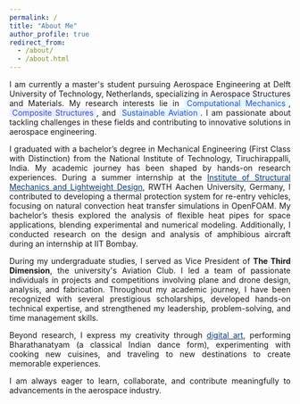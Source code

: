 ```yaml
---
permalink: /
title: "About Me"
author_profile: true
redirect_from: 
  - /about/
  - /about.html
---
```


<div style="text-align: justify;">
I am currently a master's student pursuing Aerospace Engineering at Delft University of Technology, Netherlands, specializing in Aerospace Structures and Materials. My research interests lie in <span style="background-color: #e6f7ff; color: rgb(43, 75, 216); padding: 0 5px; border-radius: 4px;">Computational Mechanics</span>, <span style="background-color: rgb(238, 238, 255); color: rgb(43, 75, 216); padding: 0 5px; border-radius: 4px;">Composite Structures</span>, and <span style="background-color: #e6f7ff; color: rgb(43, 75, 216); padding: 0 5px; border-radius: 4px;">Sustainable Aviation</span>. I am passionate about tackling challenges in these fields and contributing to innovative solutions in aerospace engineering.

I graduated with a bachelor’s degree in Mechanical Engineering (First Class with Distinction) from the National Institute of Technology, Tiruchirappalli, India. My academic journey has been shaped by hands-on research experiences. During a summer internship at the <a href="https://www.sla.rwth-aachen.de/cms/~fald/institut-fuer-strukturmechanik-und-leichtbau/?lidx=1" style="color: rgb(4, 58, 115);">Institute of Structural Mechanics and Lightweight Design</a>, RWTH Aachen University, Germany, I contributed to developing a thermal protection system for re-entry vehicles, focusing on natural convection heat transfer simulations in OpenFOAM. My bachelor’s thesis explored the analysis of flexible heat pipes for space applications, blending experimental and numerical modeling. Additionally, I conducted research on the design and analysis of amphibious aircraft during an internship at IIT Bombay.

During my undergraduate studies, I served as Vice President of **The Third Dimension**, the university's Aviation Club. I led a team of passionate individuals in projects and competitions involving plane and drone design, analysis, and fabrication. Throughout my academic journey, I have been recognized with several prestigious scholarships, developed hands-on technical expertise, and strengthened my leadership, problem-solving, and time management skills.

Beyond research, I express my creativity through <a href="https://www.instagram.com/jo_creations_/" style="color: rgb(4, 58, 115);">digital art</a>, performing Bharathanatyam (a classical Indian dance form), experimenting with cooking new cuisines, and traveling to new destinations to create memorable experiences.

I am always eager to learn, collaborate, and contribute meaningfully to advancements in the aerospace industry.
</div>